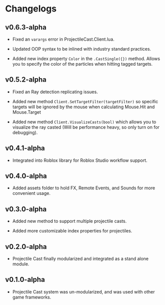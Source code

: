 # Changelogs

## v0.6.3-alpha

- Fixed an `varargs` error in ProjectileCast.Client.lua.

- Updated OOP syntax to be inlined with industry standard practices.

- Added new index property `Color` in the `.CastSingle({})` method. Allows you to specify the color of the particles when hitting tagged targets.

## v0.5.2-alpha

- Fixed an Ray detection replicating issues.

- Added new method `Client.SetTargetFilter(targetFilter)` so specific targets will be ignored by the mouse when calculating Mouse.Hit and Mouse.Target

- Added new method `Client.VisualizeCasts(bool)` which allows you to visualize the ray casted (Will be performance heavy, so only turn on for debugging).

## v0.4.1-alpha

- Integrated into Roblox library for Roblox Studio workflow support.

## v0.4.0-alpha

- Added assets folder to hold FX, Remote Events, and Sounds for more convenient usage.

## v0.3.0-alpha

- Added new method to support multiple projectile casts.

- Added more customizable index properties for projectiles.

## v0.2.0-alpha

- Projectile Cast finally modularized and integrated as a stand alone module.

## v0.1.0-alpha

- Projectile Cast system was un-modularized, and was used with other game frameworks.
